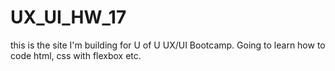# UX_UI_HW_17

this is the site I'm building for U of U UX/UI Bootcamp. Going to learn how to code html, css with flexbox etc.